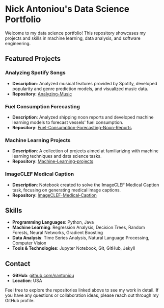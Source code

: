 # Nick Antoniou's Data Science Portfolio

Welcome to my data science portfolio! This repository showcases my projects and skills in machine learning, data analysis, and software engineering.

## Featured Projects

### Analyzing Spotify Songs
- **Description**: Analyzed musical features provided by Spotify, developed popularity and genre prediction models, and visualized music data.
- **Repository**: [Analyzing-Music](https://github.com/nantoniou/Analyzing-Music)

### Fuel Consumption Forecasting
- **Description**: Analyzed shipping noon reports and developed machine learning models to forecast vessels' fuel consumption.
- **Repository**: [Fuel-Consumption-Forecasting-Noon-Reports](https://github.com/nantoniou/Fuel-Consumption-Forecasting-Noon-Reports)

### Machine Learning Projects
- **Description**: A collection of projects aimed at familiarizing with machine learning techniques and data science tasks.
- **Repository**: [Machine-Learning-projects](https://github.com/nantoniou/Machine-Learning-projects)

### ImageCLEF Medical Caption
- **Description**: Notebook created to solve the ImageCLEF Medical Caption task, focusing on generating medical image captions.
- **Repository**: [ImageCLEF-Medical-Caption](https://github.com/nantoniou/ImageCLEF-Medical-Caption)

## Skills

- **Programming Languages**: Python, Java
- **Machine Learning**: Regression Analysis, Decision Trees, Random Forests, Neural Networks, Gradient Boosting
- **Data Analysis**: Time Series Analysis, Natural Language Processing, Computer Vision
- **Tools & Technologies**: Jupyter Notebook, Git, GitHub, Jekyll

## Contact

- **GitHub**: [github.com/nantoniou](https://github.com/nantoniou)
- **Location**: USA

Feel free to explore the repositories linked above to see my work in detail. If you have any questions or collaboration ideas, please reach out through my GitHub profile.
